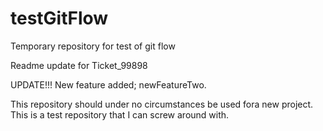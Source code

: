 # testGitFlow
Temporary repository for test of git flow


Readme update for Ticket_99898


UPDATE!!! New feature added; newFeatureTwo.



This repository should under no circumstances be used fora new project. 
This is a test repository that I can screw around with.
